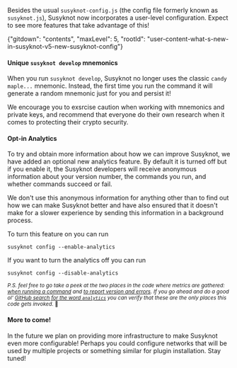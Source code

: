 Besides the usual `susyknot-config.js` (the config file formerly known as
`susyknot.js`), Susyknot now incorporates a user-level configuration. Expect to
see more features that take advantage of this!

{"gitdown": "contents", "maxLevel": 5, "rootId": "user-content-what-s-new-in-susyknot-v5-new-susyknot-config"}

#### Unique `susyknot develop` mnemonics
When you run `susyknot develop`, Susyknot no longer uses the classic `candy maple...` mnemonic.  Instead, the first time you run the command it will generate a random mnemonic just for you and persist it!

We encourage you to exsrcise caution when working with mnemonics and private keys, and recommend that everyone do their own research when it comes to protecting their crypto security.

#### Opt-in Analytics
To try and obtain more information about how we can improve Susyknot, we have added an optional new analytics feature.  By default it is turned off but if you enable it, the Susyknot developers will receive anonymous information about your version number, the commands you run, and whether commands succeed or fail.

We don't use this anonymous information for anything other than to find out how we can make Susyknot better and have also ensured that it doesn't make for a slower experience by sending this information in a background process.

To turn this feature on you can run
```shell
susyknot config --enable-analytics
```

If you want to turn the analytics off you can run
```shell
susyknot config --disable-analytics
```

<small>_P.S. feel free to go take a peek at the two places in the code where metrics are gathered: [when running a command](https://github.com/susy-knotsuite/susyknot/blob/next/packages/susyknot-core/lib/command.js#L114-L118) and [to report version and errors](https://github.com/susy-knotsuite/susyknot/blob/next/packages/susyknot-core/cli.js). If you go ahead and do a good ol' [GitHub search for the word `analytics`](https://github.com/search?q=analytics+repo%3Asusy-knotsuite%2Fsusyknot&type=Code) you can verify that these are the only places this code gets invoked._ :tada:</small>

#### More to come!
In the future we plan on providing more infrastructure to make Susyknot even more configurable!  Perhaps you could configure networks that will be used by multiple projects or something similar for plugin installation.  Stay tuned!
